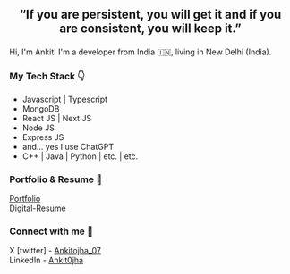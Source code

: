 ## <p align="center" > “If you are persistent, you will get it and if you are consistent, you will keep it.” </p>

Hi, I'm Ankit! I'm a developer from India 🇮🇳, living in New Delhi (India).

### My Tech Stack 👇
- Javascript | Typescript
- MongoDB
- React JS | Next JS
- Node JS
- Express JS
- and... yes I use ChatGPT
- C++ | Java | Python | etc. | etc.

### Portfolio & Resume 🐼
[Portfolio](https://ankitojha07.github.io/ankitojha-portfolio/)</br>
[Digital-Resume](https://ankitojha07.github.io/ankit-ojha-digital-resume)

### Connect with me 💭
X [twitter] - [Ankitojha_07](https://x.com/ankitojha_07) </br>
LinkedIn    - [Ankit0jha](https://www.linkedin.com/in/ankit0jha/)
